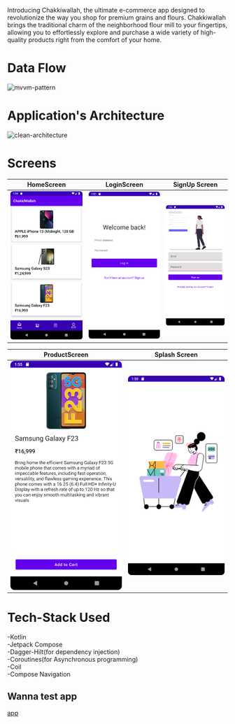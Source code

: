 
Introducing Chakkiwallah, the ultimate e-commerce app designed to revolutionize the way you shop for premium grains and flours. 
Chakkiwallah brings the traditional charm of the neighborhood flour mill to your fingertips, allowing you to effortlessly explore and purchase a wide variety of high-quality products right from the comfort of your home.
# Data Flow
![mvvm-pattern](https://www.oreilly.com/api/v2/epubs/9781449334840/files/httpatomoreillycomsourceoreillyimages1547825.png)

# Application's Architecture
![clean-architecture](https://uploads-ssl.webflow.com/5d2dd7e1b4a76d8b803ac1aa/6399591cfc0ba9bf4a25e4a1_zUWWjTnrEREPUEE-VYxaDuJ_-GwE5UR5uikYAqzBXtox7FiAYsODfTcV7F0Zi-KCaxWiq0rodOW2KrAJw6154jRFALdlKitzXUCQ2DpTHXvQi17d8_oBhjfLYZNG4aU7EjR5XresLtOdx3V8M8eOI7JHVYcnE0IOaYnXVk6dMT3Ed6uEmmPdsXsMVsbz.png)

# Screens
|           HomeScreen           |           LoginScreen           |          SignUp Screen           |
|:------------------------------:|:-------------------------------:|:--------------------------------:|
| <img src = "/Assets/home.png"> | <img src = "/Assets/login.png"> | <img src = "/Assets/signup.png"> |

|           ProductScreen           |          Splash Screen           |             
|:---------------------------------:|:--------------------------------:|
| <img src = "/Assets/product.png"> | <img src = "/Assets/splash.png"> |             

# Tech-Stack Used
-Kotlin\
-Jetpack Compose<br />
-Dagger-Hilt(for dependency injection)\
-Coroutines(for Asynchronous programming)\
-Coil\
-Compose Navigation

## Wanna test app
[app](https://github.com/realjoni17/ChakkiWallah/blob/master/Assets/app-debug.apk)


